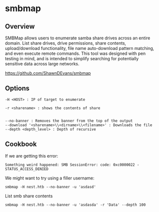 # smbmap

## Overview

SMBMap allows users to enumerate samba share drives across an entire domain. List share drives, drive permissions, share contents, upload/download functionality, file name auto-download pattern matching, and even execute remote commands. This tool was designed with pen testing in mind, and is intended to simplify searching for potentially sensitive data across large networks.

https://github.com/ShawnDEvans/smbmap

## Options

	-H <HOST> : IP of target to enumerate

	-r <sharename> : shows the contents of share


	--no-banner : Removes the banner from the top of the output
	--download '<sharename>\\<dirname>\\<filename>' : Downloads the file
	--depth <depth_level> : Depth of recursive


## Cookbook

If we are getting this error:

	Something weird happened: SMB SessionError: code: 0xc0000022 - STATUS_ACCESS_DENIED

We might want to try using a filler username:

	smbmap -H nest.htb --no-banner -u 'asdasd'

List smb share contents

	smbmap -H nest.htb --no-banner -u 'asdasda' -r 'Data' --depth 100